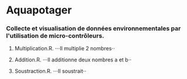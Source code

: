 # Aquapotager
### Collecte et visualisation de données environnementales par l'utilisation de micro-contrôleurs.

1. Multiplication.R.
⋅⋅⋅Il multiplie 2 nombres⋅⋅

2. Addition.R.
⋅⋅⋅Il additionne deux nombres a et b⋅⋅

3. Soustraction.R.
⋅⋅⋅Il soustrait⋅⋅
